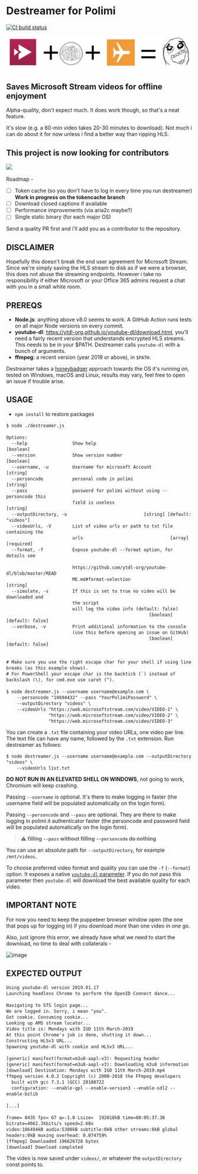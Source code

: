 # Destreamer for Polimi

<a href="https://github.com/snobu/destreamer/actions">
  <img src="https://github.com/snobu/destreamer/workflows/Node%20CI/badge.svg" alt="CI build status" />
</a>

![](logo.png)

## Saves Microsoft Stream videos for offline enjoyment

Alpha-quality, don't expect much. It does work though, so that's a neat feature.

It's slow (e.g. a 60-min video takes 20-30 minutes to download). Not much i can do about it for now unless i find a better way than ripping HLS.

## This project is now looking for contributors
<img src="https://www.whitesourcesoftware.com/wp-content/uploads/2018/02/10-github-to-follow.jpg" width=400 />

Roadmap -
- [ ] Token cache (so you don't have to log in every time you run destreamer) **Work in progress on the tokencache branch**
- [ ] Download closed captions if available
- [ ] Performance improvements (via aria2c maybe?)
- [ ] Single static binary (for each major OS)

Send a quality PR first and i'll add you as a contributor to the repository.

## DISCLAIMER

Hopefully this doesn't break the end user agreement for Microsoft Stream. Since we're simply saving the HLS stream to disk as if we were a browser, this does not abuse the streaming endpoints. However i take no responsibility if either Microsoft or your Office 365 admins request a chat with you in a small white room.


## PREREQS

* **Node.js**: anything above v8.0 seems to work. A GitHub Action runs tests on all major Node versions on every commit.
* **youtube-dl**: https://ytdl-org.github.io/youtube-dl/download.html, you'll need a fairly recent version that understands encrypted HLS streams. This needs to be in your $PATH. Destreamer calls `youtube-dl` with a bunch of arguments.
* **ffmpeg**: a recent version (year 2019 or above), in `$PATH`.

Destreamer takes a [honeybadger](https://www.youtube.com/watch?v=4r7wHMg5Yjg) approach towards the OS it's running on, tested on Windows, macOS and Linux, results may vary, feel free to open an issue if trouble arise.

## USAGE

* `npm install` to restore packages

```
$ node ./destreamer.js

Options:
  --help                 Show help                                     [boolean]
  --version              Show version number                           [boolean]
  --username, -u         Username for microsoft Account                 [string]
  --personcode           personal code in polimi                        [string]
  --pass                 password for polimi without using --personcode this
                         field is useless                               [string]
  --outputDirectory, -o                             [string] [default: "videos"]
  --videoUrls, -V        List of video urls or path to txt file containing the
                         urls                                 [array] [required]
  --format, -f           Expose youtube-dl --format option, for details see

                         https://github.com/ytdl-org/youtube-dl/blob/master/READ
                         ME.md#format-selection                         [string]
  --simulate, -s         If this is set to true no video will be downloaded and
                         the script
                         will log the video info (default: false)
                                                      [boolean] [default: false]
  --verbose, -v          Print additional information to the console
                         (use this before opening an issue on GitHub)
                                                      [boolean] [default: false]


# Make sure you use the right escape char for your shell if using line breaks (as this example shows).
# For PowerShell your escape char is the backtick (`) instead of backslash (\), for cmd.exe use caret (^).

$ node destreamer.js --username username@example.com \
    --personcode "10694432" --pass "YourPolimiPassword" \ 
    --outputDirectory "videos" \
    --videoUrls "https://web.microsoftstream.com/video/VIDEO-1" \
                "https://web.microsoftstream.com/video/VIDEO-2" \
                "https://web.microsoftstream.com/video/VIDEO-3"
```

You can create a `.txt` file containing your video URLs, one video per line. The text file can have any name, followed by the `.txt` extension. Run destreamer as follows:
```
$ node destreamer.js --username username@example.com --outputDirectory "videos" \
    --videoUrls list.txt
```

**DO NOT RUN IN AN ELEVATED SHELL ON WINDOWS**, not going to work, Chromium will keep crashing.

Passing `--username` is optional. It's there to make logging in faster (the username field will be populated automatically on the login form).

Passing `--personcode` and `--pass` are optional. They are there to make logging in polimi.it authenticator faster (the personcode and password field will be populated automatically on the login form).

> ⚠️ **filling `--pass` without filling `--personcode` do nothing** 

You can use an absolute path for `--outputDirectory`, for example `/mnt/videos`.

To choose preferred video format and quality you can use the `-f` (`--format`) option. It exposes a native [`youtube-dl` parameter][4].
If you do not pass this parameter then `youtube-dl` will download the best available quality for each video.

## IMPORTANT NOTE
For now you need to keep the puppeteer browser window open (the one that pops up for logging in) if you download more than one video in one go.

Also, just ignore this error, we already have what we need to start the download, no time to deal with collaterals -

![image](https://user-images.githubusercontent.com/6472374/77905069-4c585000-728e-11ea-914e-26f1ce5e595b.png)


## EXPECTED OUTPUT

```
Using youtube-dl version 2019.01.17
Launching headless Chrome to perform the OpenID Connect dance...

Navigating to STS login page...
We are logged in. Sorry, i mean "you".
Got cookie. Consuming cookie...
Looking up AMS stream locator...
Video title is: Mondays with IGD 11th March-2019
At this point Chrome's job is done, shutting it down...
Constructing HLSv3 URL...
Spawning youtube-dl with cookie and HLSv3 URL...

[generic] manifest(format=m3u8-aapl-v3): Requesting header
[generic] manifest(format=m3u8-aapl-v3): Downloading m3u8 information
[download] Destination: Mondays with IGD 11th March-2019.mp4
ffmpeg version 4.0.2 Copyright (c) 2000-2018 the FFmpeg developers
  built with gcc 7.3.1 (GCC) 20180722
  configuration: --enable-gpl --enable-version3 --enable-sdl2 --enable-bzlib

[...]

frame= 8435 fps= 67 q=-1.0 Lsize=  192018kB time=00:05:37.38 bitrate=4662.3kbits/s speed=2.68x
video:186494kB audio:5380kB subtitle:0kB other streams:0kB global headers:0kB muxing overhead: 0.074759%
[ffmpeg] Downloaded 196626728 bytes
[download] Download completed
```

The video is now saved under `videos/`, or whatever the `outputDirectory` const points to.



[4]: https://github.com/ytdl-org/youtube-dl/blob/master/README.md#format-selection
